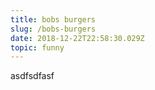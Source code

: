 ```yaml
---
title: bobs burgers
slug: /bobs-burgers
date: 2018-12-22T22:58:30.029Z
topic: funny
---
```

asdfsdfasf

